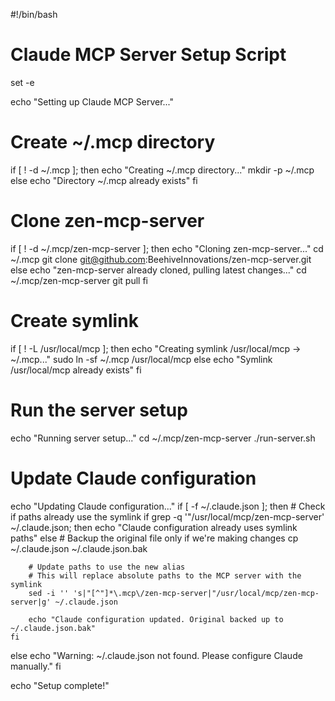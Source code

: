 #!/bin/bash

# Claude MCP Server Setup Script

set -e

echo "Setting up Claude MCP Server..."

# Create ~/.mcp directory
if [ ! -d ~/.mcp ]; then
    echo "Creating ~/.mcp directory..."
    mkdir -p ~/.mcp
else
    echo "Directory ~/.mcp already exists"
fi

# Clone zen-mcp-server
if [ ! -d ~/.mcp/zen-mcp-server ]; then
    echo "Cloning zen-mcp-server..."
    cd ~/.mcp
    git clone git@github.com:BeehiveInnovations/zen-mcp-server.git
else
    echo "zen-mcp-server already cloned, pulling latest changes..."
    cd ~/.mcp/zen-mcp-server
    git pull
fi

# Create symlink
if [ ! -L /usr/local/mcp ]; then
    echo "Creating symlink /usr/local/mcp -> ~/.mcp..."
    sudo ln -sf ~/.mcp /usr/local/mcp
else
    echo "Symlink /usr/local/mcp already exists"
fi

# Run the server setup
echo "Running server setup..."
cd ~/.mcp/zen-mcp-server
./run-server.sh

# Update Claude configuration
echo "Updating Claude configuration..."
if [ -f ~/.claude.json ]; then
    # Check if paths already use the symlink
    if grep -q '"/usr/local/mcp/zen-mcp-server' ~/.claude.json; then
        echo "Claude configuration already uses symlink paths"
    else
        # Backup the original file only if we're making changes
        cp ~/.claude.json ~/.claude.json.bak
        
        # Update paths to use the new alias
        # This will replace absolute paths to the MCP server with the symlink
        sed -i '' 's|"[^"]*\.mcp\/zen-mcp-server|"/usr/local/mcp/zen-mcp-server|g' ~/.claude.json
        
        echo "Claude configuration updated. Original backed up to ~/.claude.json.bak"
    fi
else
    echo "Warning: ~/.claude.json not found. Please configure Claude manually."
fi

echo "Setup complete!"
